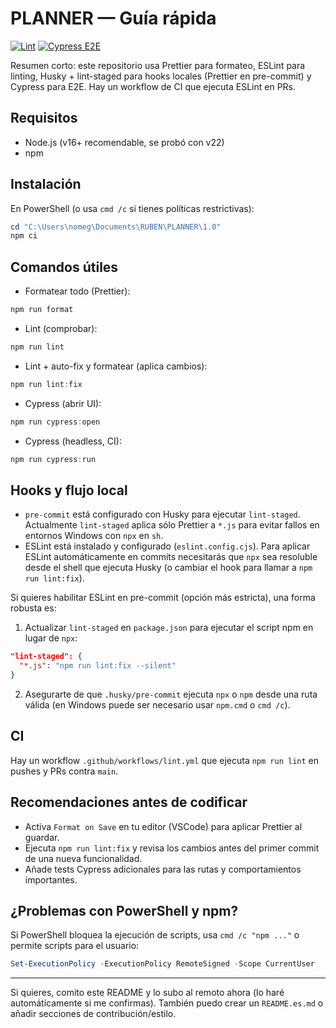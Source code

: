 # PLANNER — Guía rápida

[![Lint](https://github.com/rubendelperro/PLANNER/actions/workflows/lint.yml/badge.svg)](https://github.com/rubendelperro/PLANNER/actions/workflows/lint.yml)
[![Cypress E2E](https://github.com/rubendelperro/PLANNER/actions/workflows/cypress-e2e.yml/badge.svg)](https://github.com/rubendelperro/PLANNER/actions/workflows/cypress-e2e.yml)

Resumen corto: este repositorio usa Prettier para formateo, ESLint para linting, Husky + lint-staged para hooks locales (Prettier en pre-commit) y Cypress para E2E. Hay un workflow de CI que ejecuta ESLint en PRs.

## Requisitos

- Node.js (v16+ recomendable, se probó con v22)
- npm

## Instalación

En PowerShell (o usa `cmd /c` si tienes políticas restrictivas):

```powershell
cd "C:\Users\nomeg\Documents\RUBEN\PLANNER\1.0"
npm ci
```

## Comandos útiles

- Formatear todo (Prettier):

```powershell
npm run format
```

- Lint (comprobar):

```powershell
npm run lint
```

- Lint + auto-fix y formatear (aplica cambios):

```powershell
npm run lint:fix
```

- Cypress (abrir UI):

```powershell
npm run cypress:open
```

- Cypress (headless, CI):

```powershell
npm run cypress:run
```

## Hooks y flujo local

- `pre-commit` está configurado con Husky para ejecutar `lint-staged`. Actualmente `lint-staged` aplica sólo Prettier a `*.js` para evitar fallos en entornos Windows con `npx` en `sh`.
- ESLint está instalado y configurado (`eslint.config.cjs`). Para aplicar ESLint automáticamente en commits necesitarás que `npx` sea resoluble desde el shell que ejecuta Husky (o cambiar el hook para llamar a `npm run lint:fix`).

Si quieres habilitar ESLint en pre-commit (opción más estricta), una forma robusta es:

1. Actualizar `lint-staged` en `package.json` para ejecutar el script npm en lugar de `npx`:

```json
"lint-staged": {
  "*.js": "npm run lint:fix --silent"
}
```

2. Asegurarte de que `.husky/pre-commit` ejecuta `npx` o `npm` desde una ruta válida (en Windows puede ser necesario usar `npm.cmd` o `cmd /c`).

## CI

Hay un workflow `.github/workflows/lint.yml` que ejecuta `npm run lint` en pushes y PRs contra `main`.

## Recomendaciones antes de codificar

- Activa `Format on Save` en tu editor (VSCode) para aplicar Prettier al guardar.
- Ejecuta `npm run lint:fix` y revisa los cambios antes del primer commit de una nueva funcionalidad.
- Añade tests Cypress adicionales para las rutas y comportamientos importantes.

## ¿Problemas con PowerShell y npm?

Si PowerShell bloquea la ejecución de scripts, usa `cmd /c "npm ..."` o permite scripts para el usuario:

```powershell
Set-ExecutionPolicy -ExecutionPolicy RemoteSigned -Scope CurrentUser
```

---

Si quieres, comito este README y lo subo al remoto ahora (lo haré automáticamente si me confirmas). También puedo crear un `README.es.md` o añadir secciones de contribución/estilo.
